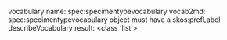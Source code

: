 vocabulary name: spec:specimentypevocabulary
vocab2md: spec:specimentypevocabulary object must have a skos:prefLabel
describeVocabulary result: <class 'list'>
